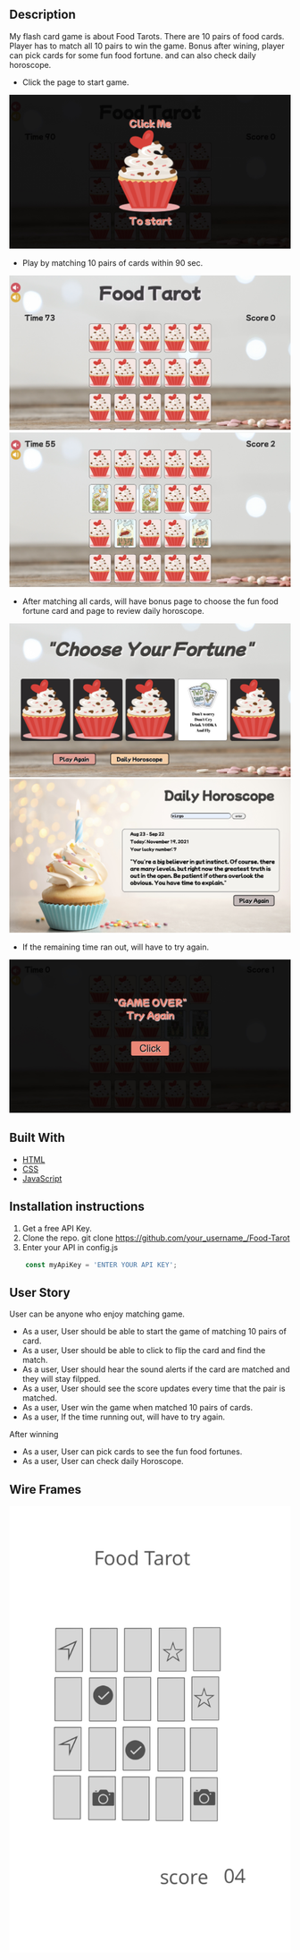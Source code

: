 ## Description
My flash card game is about Food Tarots. There are 10 pairs of food cards. Player has to match all 10 pairs to win the game. Bonus after wining, player can pick cards for some fun food fortune. and can also check daily horoscope.

- Click the page to start game.

![start page](images/start0.jpeg)


- Play by matching 10 pairs of cards within 90 sec.

![Page Match](images/start1.jpeg)
![Page Match](images/start2.jpeg)


- After matching all cards, will have bonus page to choose the fun food fortune card and page to review daily horoscope.

![Page Match](images/start3.jpeg)
![Page Match](images/start4.jpeg)


- If the remaining time ran out, will have to try again.

![Page Match](images/start5.jpeg)


## Built With
- [HTML](#html)
- [CSS](#css)
- [JavaScript](#javascript)

## Installation instructions
1. Get a free API Key.
2. Clone the repo.
git clone https://github.com/your_username_/Food-Tarot
3. Enter your API in config.js
````javascript
    const myApiKey = 'ENTER YOUR API KEY';
````

## User Story
User can be anyone who enjoy matching game.

- As a user, User should be able to start the game of matching 10 pairs of card.
- As a user, User should be able to click to flip the card and find the match.
- As a user, User should hear the sound alerts if the card are matched and they will stay filpped.
- As a user, User should see the score updates every time that the pair is matched.
- As a user, User win the game when matched 10 pairs of cards.
- As a user, If the time running out, will have to try again.

After winning

- As a user, User can pick cards to see the fun food fortunes.
- As a user, User can check daily Horoscope.

## Wire Frames
![Wire frames](images/wireframes.jpeg)


